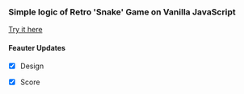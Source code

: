 ### Simple logic of Retro 'Snake' Game on Vanilla JavaScript
[Try it here](https://vlad-maker.github.io/Znake/)  

#### Feauter Updates
- [x] Design
- [x] Score


